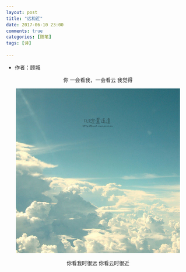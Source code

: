```yaml
---
layout: post
title: "远和近"
date: 2017-06-10 23:00
comments: true
categories: [随笔]
tags: [诗]

---
```

<!--more-->

* 作者：顾城

<center>

你
一会看我，一会看云
我觉得

<img src="far-and-near/yuanhejin.jpg" width="450px" />

你看我时很远
你看云时很近

</center>